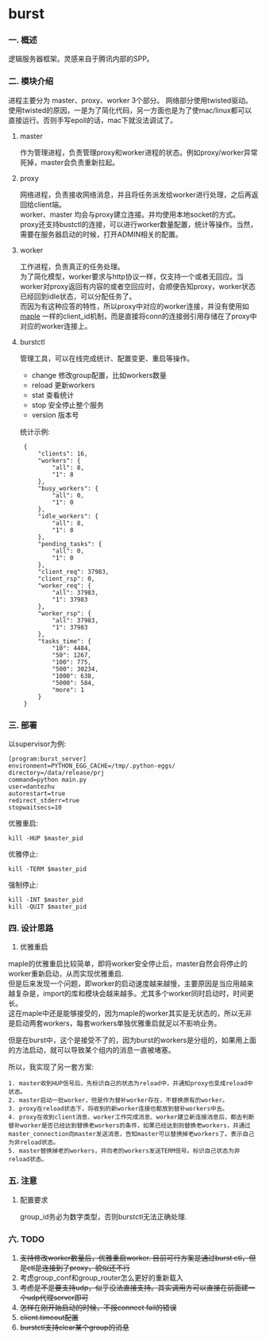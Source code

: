 # burst

### 一. 概述

逻辑服务器框架。灵感来自于腾讯内部的SPP。


### 二. 模块介绍

进程主要分为 master、proxy、worker 3个部分。
网络部分使用twisted驱动。使用twisted的原因，一是为了简化代码，另一方面也是为了使mac/linux都可以直接运行。否则手写epoll的话，mac下就没法调试了。

1. master

    作为管理进程，负责管理proxy和worker进程的状态。例如proxy/worker异常死掉，master会负责重新拉起。

2. proxy

    网络进程，负责接收网络消息，并且将任务派发给worker进行处理，之后再返回给client端。  
    worker、master 均会与proxy建立连接。并均使用本地socket的方式。  
    proxy还支持bustctl的连接，可以进行worker数量配置，统计等操作。当然，需要在服务器启动的时候，打开ADMIN相关的配置。

3. worker

    工作进程，负责真正的任务处理。  
    为了简化模型，worker要求与http协议一样，仅支持一个或者无回应。当worker对proxy返回有内容的或者空回应时，会顺便告知proxy，worker状态已经回到idle状态，可以分配任务了。  
    而因为有这种应答的特性，所以proxy中对应的worker连接，并没有使用如 [maple](https://github.com/dantezhu/maple) 一样的client_id机制，而是直接将conn的连接弱引用存储在了proxy中对应的worker连接上。

4. burstctl

    管理工具，可以在线完成统计、配置变更、重启等操作。

    * change           修改group配置，比如workers数量
    * reload           更新workers
    * stat             查看统计
    * stop             安全停止整个服务
    * version          版本号

    统计示例:
    
        {
            "clients": 16,
            "workers": {
                "all": 8,
                "1": 8
            },
            "busy_workers": {
                "all": 0,
                "1": 0
            },
            "idle_workers": {
                "all": 8,
                "1": 8
            },
            "pending_tasks": {
                "all": 0,
                "1": 0
            },
            "client_req": 37983,
            "client_rsp": 0,
            "worker_req": {
                "all": 37983,
                "1": 37983
            },
            "worker_rsp": {
                "all": 37983,
                "1": 37983
            },
            "tasks_time": {
                "10": 4484,
                "50": 1267,
                "100": 775,
                "500": 30234,
                "1000": 638,
                "5000": 584,
                "more": 1
            }
        }


### 三. 部署

以supervisor为例:

    [program:burst_server]
    environment=PYTHON_EGG_CACHE=/tmp/.python-eggs/
    directory=/data/release/prj
    command=python main.py
    user=dantezhu
    autorestart=true
    redirect_stderr=true
    stopwaitsecs=10

优雅重启:

    kill -HUP $master_pid

优雅停止:

    kill -TERM $master_pid

强制停止:

    kill -INT $master_pid
    kill -QUIT $master_pid


### 四. 设计思路

1. 优雅重启

maple的优雅重启比较简单，即将worker安全停止后，master自然会将停止的worker重新启动，从而实现优雅重启.  
但是后来发现一个问题，即worker的启动速度越来越慢，主要原因是当应用越来越复杂是，import的库和模块会越来越多。尤其多个worker同时启动时，时间更长。  
这在maple中还是能够接受的，因为maple的worker其实是无状态的，所以无非是启动两套workers，每套workers单独优雅重启就足以不影响业务。

但是在burst中，这个是接受不了的，因为burst的workers是分组的，如果用上面的方法启动，就可以导致某个组内的消息一直被堵塞。

所以，我实现了另一套方案:

    1. master收到HUP信号后，先标识自己的状态为reload中，并通知proxy也变成reload中状态。
    2. master启动一批worker，但是作为替补worker存在，不替换原有的worker。
    3. proxy在reload状态下，将收到的新worker连接也都放到替补workers中去。
    4. proxy在收到client消息、worker工作完成消息、worker建立新连接消息后，都去判断替补worker是否已经达到替换老workers的条件，如果已经达到则替换老workers，并通过master_connection向master发送消息，告知master可以替换掉老workers了。表示自己为非reload状态。
    5. master替换掉老的workers，并向老的workers发送TERM信号。标识自己状态为非reload状态。


### 五. 注意

1. 配置要求

    group_id务必为数字类型，否则burstctl无法正确处理.

### 六. TODO

1. <del>支持修改worker数量后，优雅重启worker. 目前可行方案是通过burst ctl，但是ctl是连接到了proxy，貌似还不行</del>
2. 考虑group_conf和group_router怎么更好的重新载入
3. <del>考虑是不是要支持udp，似乎没法直接支持。其实调用方可以直接在前面建一个udp代理server即可</del>
4. <del>怎样在刚开始启动的时候，不报connect fail的错误</del>
5. <del>client.timeout配置</del>
6. <del>burstctl支持clear某个group的消息</del>
